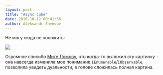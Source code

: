 ```yaml
---
layout: post
title: "Async cube"
date: 2010-10-12 00:41:56
author: Aleksandr Shvedov
---
```

Не могу сюда не положить:

![]({{site.baseurl}}/images/async-cube.jpg)

Огромное списибо [Мите Ломову](https://twitter.com/mulambda), что когда-то выложил эту картинку - она навсегда изменила мое понимание `IEnumerable`/`IObservable`, позволила увидеть дуальности, в голове сложилась полная картина.